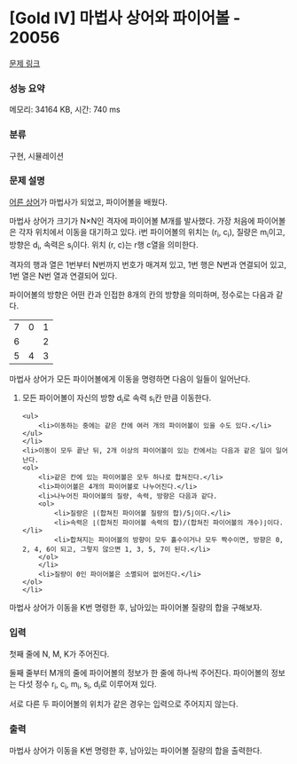 # [Gold IV] 마법사 상어와 파이어볼 - 20056 

[문제 링크](https://www.acmicpc.net/problem/20056) 

### 성능 요약

메모리: 34164 KB, 시간: 740 ms

### 분류

구현, 시뮬레이션

### 문제 설명

<p><a href="/problem/19237">어른 상어</a>가 마법사가 되었고, 파이어볼을 배웠다.</p>

<p>마법사 상어가 크기가 N×N인 격자에 파이어볼 M개를 발사했다. 가장 처음에 파이어볼은 각자 위치에서 이동을 대기하고 있다. i번 파이어볼의 위치는 (r<sub>i</sub>, c<sub>i</sub>), 질량은 m<sub>i</sub>이고, 방향은 d<sub>i</sub>, 속력은 s<sub>i</sub>이다. 위치 (r, c)는 r행 c열을 의미한다.</p>

<p>격자의 행과 열은 1번부터 N번까지 번호가 매겨져 있고, 1번 행은 N번과 연결되어 있고, 1번 열은 N번 열과 연결되어 있다.</p>

<p>파이어볼의 방향은 어떤 칸과 인접한 8개의 칸의 방향을 의미하며, 정수로는 다음과 같다.</p>

<table class="table table-bordered table-center-10 td-center">
	<tbody>
		<tr>
			<td>7</td>
			<td>0</td>
			<td>1</td>
		</tr>
		<tr>
			<td>6</td>
			<td> </td>
			<td>2</td>
		</tr>
		<tr>
			<td>5</td>
			<td>4</td>
			<td>3</td>
		</tr>
	</tbody>
</table>

<p>마법사 상어가 모든 파이어볼에게 이동을 명령하면 다음이 일들이 일어난다.</p>

<ol>
	<li>모든 파이어볼이 자신의 방향 d<sub>i</sub>로 속력 s<sub>i</sub>칸 만큼 이동한다.

	<ul>
		<li>이동하는 중에는 같은 칸에 여러 개의 파이어볼이 있을 수도 있다.</li>
	</ul>
	</li>
	<li>이동이 모두 끝난 뒤, 2개 이상의 파이어볼이 있는 칸에서는 다음과 같은 일이 일어난다.
	<ol>
		<li>같은 칸에 있는 파이어볼은 모두 하나로 합쳐진다.</li>
		<li>파이어볼은 4개의 파이어볼로 나누어진다.</li>
		<li>나누어진 파이어볼의 질량, 속력, 방향은 다음과 같다.
		<ol>
			<li>질량은 ⌊(합쳐진 파이어볼 질량의 합)/5⌋이다.</li>
			<li>속력은 ⌊(합쳐진 파이어볼 속력의 합)/(합쳐진 파이어볼의 개수)⌋이다.</li>
			<li>합쳐지는 파이어볼의 방향이 모두 홀수이거나 모두 짝수이면, 방향은 0, 2, 4, 6이 되고, 그렇지 않으면 1, 3, 5, 7이 된다.</li>
		</ol>
		</li>
		<li>질량이 0인 파이어볼은 소멸되어 없어진다.</li>
	</ol>
	</li>
</ol>

<p>마법사 상어가 이동을 K번 명령한 후, 남아있는 파이어볼 질량의 합을 구해보자.</p>

### 입력 

 <p>첫째 줄에 N, M, K가 주어진다.</p>

<p>둘째 줄부터 M개의 줄에 파이어볼의 정보가 한 줄에 하나씩 주어진다. 파이어볼의 정보는 다섯 정수 r<sub>i</sub>, c<sub>i</sub>, m<sub>i</sub>, s<sub>i</sub>, d<sub>i</sub>로 이루어져 있다.</p>

<p>서로 다른 두 파이어볼의 위치가 같은 경우는 입력으로 주어지지 않는다.</p>

### 출력 

 <p>마법사 상어가 이동을 K번 명령한 후, 남아있는 파이어볼 질량의 합을 출력한다.</p>

